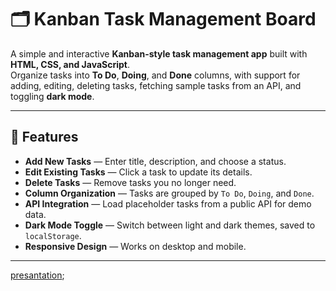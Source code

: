 # 🗂️ Kanban Task Management Board

A simple and interactive **Kanban-style task management app** built with **HTML, CSS, and JavaScript**.  
Organize tasks into **To Do**, **Doing**, and **Done** columns, with support for adding, editing, deleting tasks, fetching sample tasks from an API, and toggling **dark mode**.

---

## 📌 Features

- **Add New Tasks** — Enter title, description, and choose a status.
- **Edit Existing Tasks** — Click a task to update its details.
- **Delete Tasks** — Remove tasks you no longer need.
- **Column Organization** — Tasks are grouped by `To Do`, `Doing`, and `Done`.
- **API Integration** — Load placeholder tasks from a public API for demo data.
- **Dark Mode Toggle** — Switch between light and dark themes, saved to `localStorage`.
- **Responsive Design** — Works on desktop and mobile.

---
[presantation](https://www.loom.com/share/f58a0e963b4d4dc4a6c6bd8e7a42d4ff?sid=162e1b02-22a9-4075-a527-6118a5f7434b);


